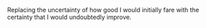 Replacing the uncertainty of how good I would initially fare with the certainty that I would undoubtedly improve.
